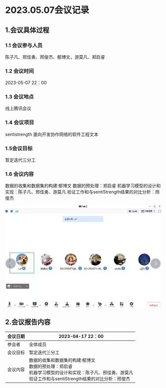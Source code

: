 # 2023.05.07会议记录

## 1.会议具体过程

### 1.1 会议参与人员

陈子凡、邢佳勇、邢俊杰、郁博文，游莫凡、郑启睿

### 1.2 会议时间

2023-05-07 22：00

### 1.3 会议地点

线上腾讯会议

### 1.4 会议项目

sentistrength 面向开发协作网络的软件工程文本

### 1.5会议目标

暂定迭代三分工

### 1.6 会议内容

数据的收集和数据集的构建:郁博文
数据的预处理：郑启睿
机器学习模型的设计和实现：陈子凡、邢佳勇、游莫凡
验证工作和与sentiStrength结果的对比分析：邢俊杰

![image-20230508163417460](..\img\2023-05-07.png)

## 2.会议报告内容

| 会议日期 | 2023-04-17 22：00                                            |
| -------- | ------------------------------------------------------------ |
| 参会者   | 全体成员                                                     |
| 会议目标 | 暂定迭代三分工                                               |
| 会议内容 | 数据的收集和数据集的构建:郁博文<br/>数据的预处理：郑启睿<br/>机器学习模型的设计和实现：陈子凡、邢佳勇、游莫凡<br/>验证工作和与sentiStrength结果的对比分析：邢俊杰 |

